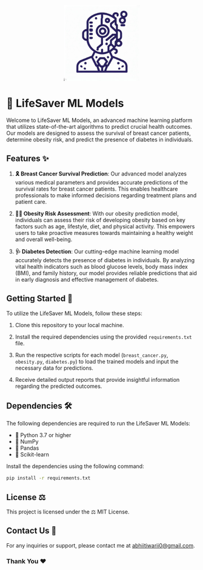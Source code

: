 ﻿<div align="center">
  <img src="icon.png" alt="Project Logo" width="200">
</div>

# 🌟 LifeSaver ML Models

Welcome to LifeSaver ML Models, an advanced machine learning platform that utilizes state-of-the-art algorithms to predict crucial health outcomes. Our models are designed to assess the survival of breast cancer patients, determine obesity risk, and predict the presence of diabetes in individuals.

## Features ✨

1. **🎗️ Breast Cancer Survival Prediction**: Our advanced model analyzes various medical parameters and provides accurate predictions of the survival rates for breast cancer patients. This enables healthcare professionals to make informed decisions regarding treatment plans and patient care.

2. **🏋️‍♀️ Obesity Risk Assessment**: With our obesity prediction model, individuals can assess their risk of developing obesity based on key factors such as age, lifestyle, diet, and physical activity. This empowers users to take proactive measures towards maintaining a healthy weight and overall well-being.

3. **🩺 Diabetes Detection**: Our cutting-edge machine learning model accurately detects the presence of diabetes in individuals. By analyzing vital health indicators such as blood glucose levels, body mass index (BMI), and family history, our model provides reliable predictions that aid in early diagnosis and effective management of diabetes.

## Getting Started 🚀

To utilize the LifeSaver ML Models, follow these steps:

1. Clone this repository to your local machine.

2. Install the required dependencies using the provided `requirements.txt` file.

3. Run the respective scripts for each model (`breast_cancer.py`, `obesity.py`, `diabetes.py`) to load the trained models and input the necessary data for predictions.

4. Receive detailed output reports that provide insightful information regarding the predicted outcomes.

## Dependencies 🛠️

The following dependencies are required to run the LifeSaver ML Models:

- 🐍 Python 3.7 or higher
- 🧮 NumPy
- 🐼 Pandas
- 🤖 Scikit-learn

Install the dependencies using the following command:

```bash
pip install -r requirements.txt
```
## License ⚖️
This project is licensed under the ⚖️ MIT License.

## Contact Us 📧
For any inquiries or support, please contact me at abhiitiwarii0@gmail.com.

### Thank You ❤️
